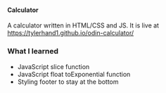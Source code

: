 #### Calculator
A calculator written in HTML/CSS and JS. It is live at https://tylerhand1.github.io/odin-calculator/
### What I learned
- JavaScript slice function
- JavaScript float toExponential function
- Styling footer to stay at the bottom